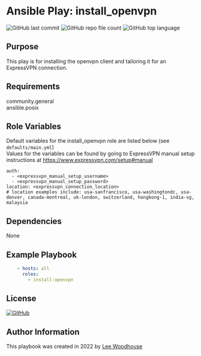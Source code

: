 # Ansible Play: install_openvpn
![GitHub last commit](https://img.shields.io/github/last-commit/lpwoodhouse/playbook_install_openvpn)
![GitHub repo file count](https://img.shields.io/github/directory-file-count/lpwoodhouse/playbook_install_openvpn)
![GitHub top language](https://img.shields.io/github/languages/top/lpwoodhouse/playbook_install_openvpn)

## Purpose

This play is for installing the openvpn client and tailoring it for an ExpressVPN connection.

## Requirements

community.general<br>
ansible.posix

## Role Variables

Default variables for the install_openvpn role are listed below (see ```defaults/main.yml```)<br>
Values for the variables can be found by going to ExpressVPN manual setup instructions at https://www.expressvpn.com/setup#manual

```shell
auth:
  - <expressvpn_manual_setup_username>
  - <expressvpn_manual_setup_password>
location: <expressvpn_connection_location>
# location examples include: usa-sanfrancisco, usa-washingtondc, usa-denver, canada-montreal, uk-london, switzerland, hongkong-1, india-sg, malaysia
```
## Dependencies

None

## Example Playbook
```yaml
    - hosts: all
      roles:
        - install-openvpn
```

## License

[![GitHub](https://img.shields.io/github/license/lpwoodhouse/playbook_install_openvpn)](LICENSE)

## Author Information

This playbook was created in 2022 by [Lee Woodhouse](https://www.leewoodhouse.com/)
